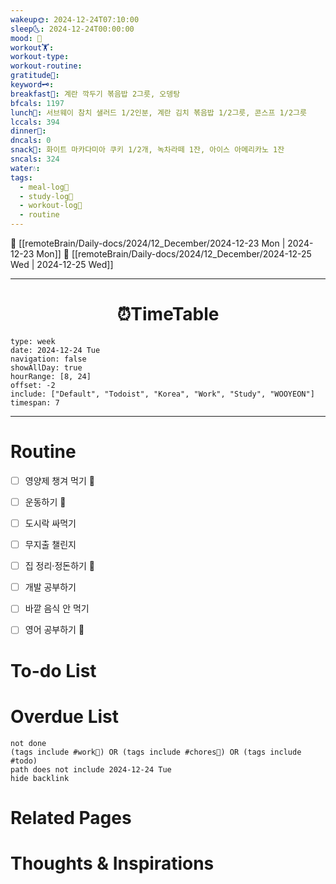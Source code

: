 ```yaml
---
wakeup🌞: 2024-12-24T07:10:00
sleep🌜: 2024-12-24T00:00:00
mood: 🎅
workout🏋️: 
workout-type: 
workout-routine: 
gratitude🙏: 
keyword🗝️: 
breakfast🍳: 계란 깍두기 볶음밥 2그릇, 오뎅탕
bfcals: 1197
lunch🍚: 서브웨이 참치 샐러드 1/2인분, 계란 김치 볶음밥 1/2그릇, 콘스프 1/2그릇
lccals: 394
dinner🥗: 
dncals: 0
snack🍬: 화이트 마카다미아 쿠키 1/2개, 녹차라떼 1잔, 아이스 아메리카노 1잔
sncals: 324
water💧: 
tags:
  - meal-log📝
  - study-log📓
  - workout-log💪
  - routine
---
```


🔺 [[remoteBrain/Daily-docs/2024/12_December/2024-12-23 Mon | 2024-12-23 Mon]]
🔻 [[remoteBrain/Daily-docs/2024/12_December/2024-12-25 Wed | 2024-12-25 Wed]]
___
<h1> <center>⏰TimeTable </center> </h1>

```gEvent
type: week
date: 2024-12-24 Tue
navigation: false
showAllDay: true
hourRange: [8, 24]
offset: -2
include: ["Default", "Todoist", "Korea", "Work", "Study", "WOOYEON"]
timespan: 7
```

--- 


# Routine 

- [ ] 영양제 챙겨 먹기 🔼 
- [ ] 운동하기 🔼 
- [ ] 도시락 싸먹기 
- [ ] 무지출 챌린지 
- [ ] 집 정리·정돈하기 🔼
- [ ] 개발 공부하기
- [ ] 바깥 음식 안 먹기 
- [ ] 영어 공부하기 🔼 


# To-do List


# Overdue List
```tasks
not done
(tags include #work💼) OR (tags include #chores🧺) OR (tags include #todo)
path does not include 2024-12-24 Tue
hide backlink
```

# Related Pages



# Thoughts & Inspirations

